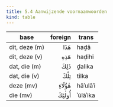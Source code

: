 ```yaml
---
title: 5.4 Aanwijzende voornaamwoorden
kind: table
---
```


base | foreign | trans
---- | ------: | -----
dit, deze (m) | هَذَا | haḏā
dit, deze (v) | هَذِهِ | haḏihi
dat, die (m) | ذَلِكَ | ḏalika
dat, die (v) | تِلْكَ | tilka
deze (mv) | هٰؤُلَاءِ | hāʾulāʾi
die (mv) | أُولٰئِكَ | ʾūlāʾika
